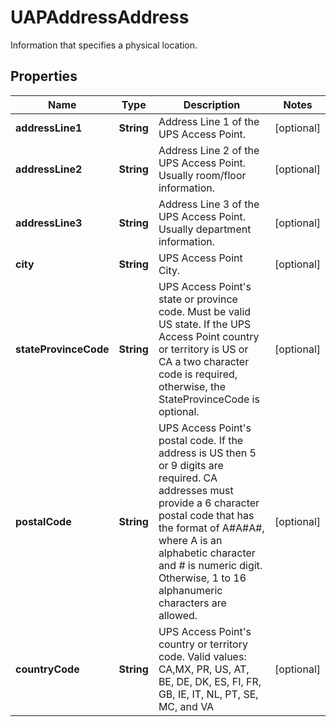 

# UAPAddressAddress

Information that specifies a physical location.

## Properties

| Name | Type | Description | Notes |
|------------ | ------------- | ------------- | -------------|
|**addressLine1** | **String** | Address Line 1 of the UPS Access Point. |  [optional] |
|**addressLine2** | **String** | Address Line 2 of the UPS Access Point. Usually room/floor information. |  [optional] |
|**addressLine3** | **String** | Address Line 3 of the UPS Access Point. Usually department information. |  [optional] |
|**city** | **String** | UPS Access Point City. |  [optional] |
|**stateProvinceCode** | **String** | UPS Access Point&#39;s state or province code. Must be valid US state. If the UPS Access Point country or territory is US or CA a two character code is required, otherwise, the StateProvinceCode is optional. |  [optional] |
|**postalCode** | **String** | UPS Access Point&#39;s postal code. If the address is US then 5 or 9 digits are required. CA addresses must provide a 6 character postal code that has the format of A#A#A#, where A is an alphabetic character and # is numeric digit. Otherwise, 1 to 16 alphanumeric characters are allowed. |  [optional] |
|**countryCode** | **String** | UPS Access Point&#39;s country or territory code. Valid values: CA,MX, PR, US, AT, BE, DE, DK, ES, FI, FR, GB, IE, IT, NL, PT, SE, MC, and VA |  [optional] |



